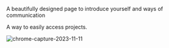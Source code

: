 A beautifully designed page to introduce yourself and ways of communication

A way to easily access projects.

![chrome-capture-2023-11-11](https://github.com/AbolfazlMahkam/AbolfazlMahkam.github.io/assets/img/abolfazlmahkam.github.io.png)

